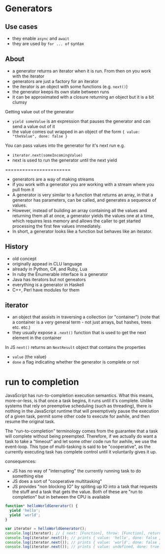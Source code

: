 # Generators

## Use cases

* they enable `async` and `await`
* they are used by `for ... of` syntax

## About

* a generator returns an iterator when it is run. From then on you work with the iterator
* generators are just a factory for an iterator
* the iterator is an object with some functions (e.g. `next()`)
* the generator keeps its own state between runs
* it can be approximated with a closure returning an object but it is a bit clumsy

Getting value out of the generator

* `yield someValue` is an expression that pauses the generator and can send a value out of it
* the value comes out wrapped in an object of the form `{ value: "theValue", done: false }`

You can pass values into the generator for it's next run e.g.

* `iterator.next(someIncomingValue)`
* next is used to run the generator until the next yield


=======================

* generators are a way of making streams
* if you work with a generator you are working with a stream where you pull from it
* A generator is very similar to a function that returns an array, in that a
  generator has parameters, can be called, and generates a sequence of values.
* However, instead of building an array containing all the values and returning
  them all at once, a generator yields the values one at a time, which requires
  less memory and allows the caller to get started processing the first few
  values immediately.
* In short, a generator looks like a function but behaves like an iterator.

## History

* old concept
* originally appead in CLU language
* already in Python, C#, and Ruby, Lua
* In ruby the Enumerable interface is a generator
* Java has iterators but not geneators
* everything is a generator in Haskell
* C++, Perl have modules for them

## iterator

* an object that assists in traversing a collection (or "container") (note that
  a container is a very general term - not just arrays, but hashes, trees etc.
  etc.)
* they usually expose a `.next()` function that is used to get the next element
  in the container

In JS `next()` returns an `NextResult` object that contains the properties

* `value` (the value)
* `done` a flag indicating whether the generator is complete or not

# run to completion

JavaScript has run-to-completion execution semantics. What this means,
more-or-less, is that once a task begins, it runs until it's complete. Unlike
systems that rely on preemptive scheduling (such as threading), there is
nothing in the JavaScript runtime that will preemptively pause the execution of
a given task, permit some other code to execute for awhile, and then resume the
original task.

The "run-to-completion" terminology comes from the guarantee that a task will
complete without being preempted. Therefore, if we actually do want a task to
take a "timeout" and let some other code run for awhile, we use the event-loop.
This type of multi-tasking is said to be "cooperative", as the currently
executing task has complete control until it voluntarily gives it up.

consequences:

* JS has no way of "interrupting" the currently running task to do something else
* JS does a sort of "cooperative multitasking"
* JS provides "non blocking IO" by spliting up IO into a task that requests
  the stuff and a task that gets the value. Both of these are "run to
  completion" but in between the CPU is available

```js
function* helloWorldGenerator() {
  yield 'hello';
  yield 'world';
}

var iterator = helloWorldGenerator();
console.log(iterator); // { next: [Function], throw: [Function], return: [Function] }
console.log(iterator.next()); // prints { value: 'hello', done: false }
console.log(iterator.next()); // prints { value: 'world', done: false }
console.log(iterator.next()); // prints { value: undefined, done: true }
```
